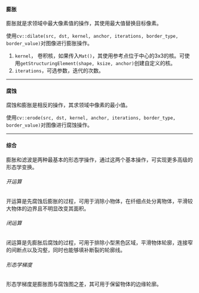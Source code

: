 #### 膨胀

膨胀就是求领域中最大像素值的操作，其使用最大值替换目标像素。

使用`cv::dilate(src, dst, kernel, anchor, iterations, border_type, border_value)`对图像进行膨胀操作。

1. `kernel`， 卷积核，如果传入`Mat()`，其使用参考点位于中心的3x3的核。可使用`getStructuringElement(shape, ksize, anchor)`创建自定义的核。
2. `iterations`，可选参数，迭代的次数。

---

#### 腐蚀

腐蚀和膨胀是相反的操作，其求领域中像素的最小值。

使用`cv::erode(src, dst, kernel, anchor, iterations, border_type, border_value)`对图像进行腐蚀操作。

---

#### 综合

膨胀和滤波是两种最基本的形态学操作，通过这两个基本操作，可实现更多高级的形态学变换。

###### 开运算

开运算是先腐蚀后膨胀的过程，可用于消除小物体，在纤细点处分离物体，平滑较大物体的边界且不明显改变其面积。

###### 闭运算

闭运算是先膨胀后腐蚀的过程，可用于排除小型黑色区域，平滑物体轮廓，连接窄的间断点以及沟壑，同时也能够填补断裂的轮廓线。

###### 形态学梯度

形态学梯度是膨胀图与腐蚀图之差，其可用于保留物体的边缘轮廓。

